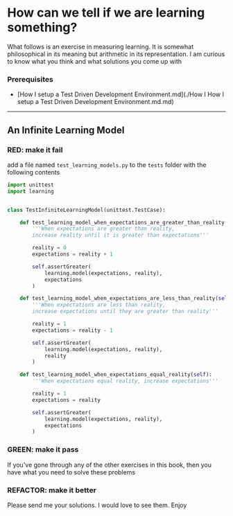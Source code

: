 # How can we tell if we are learning something?

What follows is an exercise in measuring learning. It is somewhat philosophical in its meaning but arithmetic in its representation. I am curious to know what you think and what solutions you come up with

### Prerequisites

- [How I setup a Test Driven Development Environment.md](./How I How I setup a Test Driven Development Environment.md.md)

---

## An Infinite Learning Model

### RED: make it fail

add a file named `test_learning_models.py` to the `tests` folder with the following contents

```python
import unittest
import learning


class TestInfiniteLearningModel(unittest.TestCase):

    def test_learning_model_when_expectations_are_greater_than_reality(self):
        '''When expectations are greater than reality,
        increase reality until it is greater than expectations'''

        reality = 0
        expectations = reality + 1

        self.assertGreater(
            learning.model(expectations, reality),
            expectations
        )

    def test_learning_model_when_expectations_are_less_than_reality(self):
        '''When expectations are less than reality,
        increase expectations until they are greater than reality'''

        reality = 1
        expectations = reality - 1

        self.assertGreater(
            learning.model(expectations, reality),
            reality
        )

    def test_learning_model_when_expectations_equal_reality(self):
        '''When expectations equal reality, increase expectations'''

        reality = 1
        expectations = reality

        self.assertGreater(
            learning.model(expectations, reality),
            expectations
        )
```

### GREEN: make it pass

If you've gone through any of the other exercises in this book, then you have what you need to solve these problems

### REFACTOR: make it better

Please send me your solutions. I would love to see them. Enjoy